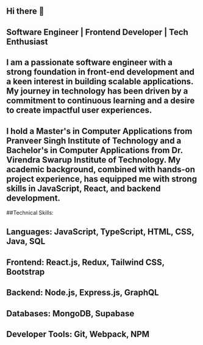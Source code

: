 ## Hi there 👋

## Software Engineer | Frontend Developer | Tech Enthusiast

## I am a passionate software engineer with a strong foundation in front-end development and a keen interest in building scalable applications. My journey in technology has been driven by a commitment to continuous learning and a desire to create impactful user experiences.

## I hold a Master's in Computer Applications from Pranveer Singh Institute of Technology and a Bachelor's in Computer Applications from Dr. Virendra Swarup Institute of Technology. My academic background, combined with hands-on project experience, has equipped me with strong skills in JavaScript, React, and backend development.

##Technical Skills:

## Languages: JavaScript, TypeScript, HTML, CSS, Java, SQL
## Frontend: React.js, Redux, Tailwind CSS, Bootstrap 
## Backend: Node.js, Express.js, GraphQL
## Databases: MongoDB, Supabase
## Developer Tools: Git, Webpack, NPM
